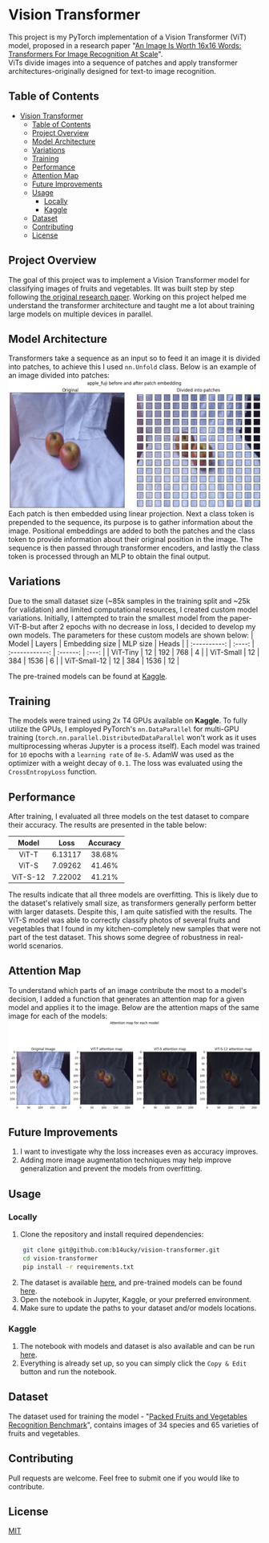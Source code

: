 # Vision Transformer

This project is my PyTorch implementation of a Vision Transformer (ViT) model, proposed in a research paper "[An Image Is Worth 16x16 Words: Transformers For Image Recognition At Scale](https://arxiv.org/abs/2010.11929)".\
ViTs divide images into a sequence of patches and apply transformer architectures-originally designed for text-to image recognition.

## Table of Contents
- [Vision Transformer](#vision-transformer)
  - [Table of Contents](#table-of-contents)
  - [Project Overview](#project-overview)
  - [Model Architecture](#model-architecture)
  - [Variations](#variations)
  - [Training](#training)
  - [Performance](#performance)
  - [Attention Map](#attention-map)
  - [Future Improvements](#future-improvements)
  - [Usage](#usage)
    - [Locally](#locally)
    - [Kaggle](#kaggle)
  - [Dataset](#dataset)
  - [Contributing](#contributing)
  - [License](#license)

## Project Overview

The goal of this project was to implement a Vision Transformer model for classifying images of fruits and vegetables. IIt was built step by step following [the original research paper](https://arxiv.org/abs/2010.11929). Working on this project helped me understand the transformer architecture and taught me a lot about training large models on multiple devices in parallel.

## Model Architecture

Transformers take a sequence as an input so to feed it an image it is divided into patches, to achieve this I used `nn.Unfold` class. Below is an example of an image divided into patches:
![patch division visualisation](/images/patch-div-vis.png)
Each patch is then embedded using linear projection. Next a class token is prepended to the sequence, its purpose is to gather information about the image. Positional embeddings are added to both the patches and the class token to provide information about their original position in the image. The sequence is then passed through transformer encoders, and lastly the class token is processed through an MLP to obtain the final output.

## Variations

Due to the small dataset size (~85k samples in the training split and ~25k for validation) and limited computational resources, I created custom model variations. Initially, I attempted to train the smallest model from the paper-ViT-B-but after 2 epochs with no decrease in loss, I decided to develop my own models. The parameters for these custom models are shown below:
|    Model     | Layers | Embedding size | MLP size | Heads |
| :----------: | :----: | :------------: | :------: | :---: |
|   ViT-Tiny   |   12   |      192       |   768    |   4   |
|  ViT-Small   |   12   |      384       |   1536   |   6   |
| ViT-Small-12 |   12   |      384       |   1536   |  12   |

The pre-trained models can be found at [Kaggle](https://www.kaggle.com/models/b14ucky/vision-transformer).

## Training

The models were trained using 2x T4 GPUs available on **Kaggle**. To fully utilize the GPUs, I employed PyTorch's `nn.DataParallel` for multi-GPU training (`torch.nn.parallel.DistributedDataParallel` won't work as it uses multiprocessing wheras Jupyter is a process itself). Each model was trained for `10` epochs with a `learning rate` of `8e-5`. AdamW was used as the optimizer with a weight decay of `0.1`. The loss was evaluated using the `CrossEntropyLoss` function.

## Performance

After training, I evaluated all three models on the test dataset to compare their accuracy. The results are presented in the table below:

|  Model   |  Loss   | Accuracy |
| :------: | :-----: | :------: |
|  ViT-T   | 6.13117 |  38.68%  |
|  ViT-S   | 7.09262 |  41.46%  |
| ViT-S-12 | 7.22002 |  41.21%  |

The results indicate that all three models are overfitting. This is likely due to the dataset's relatively small size, as transformers generally perform better with larger datasets. Despite this, I am quite satisfied with the results. The ViT-S model was able to correctly classify photos of several fruits and vegetables that I found in my kitchen-completely new samples that were not part of the test dataset. This shows some degree of robustness in real-world scenarios.

## Attention Map

To understand which parts of an image contribute the most to a model's decision, I added a function that generates an attention map for a given model and applies it to the image. Below are the attention maps of the same image for each of the models:
![attention maps](/images/attention-maps.png)


## Future Improvements

1. I want to investigate why the loss increases even as accuracy improves.
2. Adding more image augmentation techniques may help improve generalization and prevent the models from overfitting.
## Usage

### Locally
1. Clone the repository and install required dependencies:
```bash
	git clone git@github.com:b14ucky/vision-transformer.git
	cd vision-transformer
	pip install -r requirements.txt
```
2. The dataset is available [here](https://www.kaggle.com/datasets/sergeynesteruk/packed-fruits-and-vegetables-recognition-benchmark), and pre-trained models can be found [here](https://www.kaggle.com/models/b14ucky/vision-transformer).
3. Open the notebook in Jupyter, Kaggle, or your preferred environment.
4. Make sure to update the paths to your dataset and/or models locations.

### Kaggle
1. The notebook with models and dataset is also available and can be run [here](https://www.kaggle.com/code/b14ucky/vision-transformer).
2. Everything is already set up, so you can simply click the `Copy & Edit` button and run the notebook.

## Dataset

The dataset used for training the model - "[Packed Fruits and Vegetables Recognition Benchmark](https://www.kaggle.com/datasets/sergeynesteruk/packed-fruits-and-vegetables-recognition-benchmark)", contains images of 34 species and 65 varieties of fruits and vegetables.

## Contributing

Pull requests are welcome. Feel free to submit one if you would like to contribute.

## License

[MIT](https://choosealicense.com/licenses/mit/)